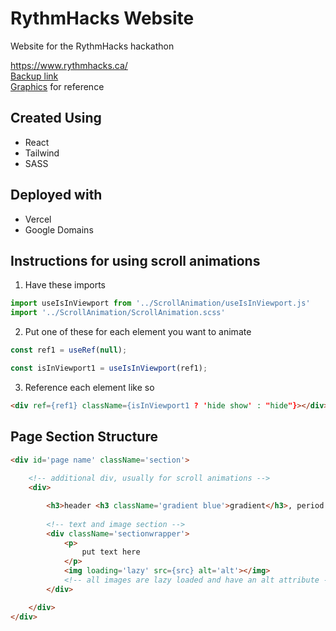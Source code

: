 # RythmHacks Website
Website for the RythmHacks hackathon

https://www.rythmhacks.ca/<br/>
[Backup link](https://rythmhacks.vercel.app/)<br/>
[Graphics](https://designstripe.com/) for reference

## Created Using
- React
- Tailwind 
- SASS

## Deployed with
- Vercel
- Google Domains

## Instructions for using scroll animations
1. Have these imports
```javascript
import useIsInViewport from '../ScrollAnimation/useIsInViewport.js'
import '../ScrollAnimation/ScrollAnimation.scss'
```
2. Put one of these for each element you want to animate
```javascript
const ref1 = useRef(null);

const isInViewport1 = useIsInViewport(ref1);
```
3. Reference each element like so
```html
<div ref={ref1} className={isInViewport1 ? 'hide show' : "hide"}></div>
```

## Page Section Structure
```html
<div id='page name' className='section'>
    
    <!-- additional div, usually for scroll animations -->
    <div>

        <h3>header <h3 className='gradient blue'>gradient</h3>, period.</h3>
        
        <!-- text and image section -->
        <div className='sectionwrapper'>
            <p>
                put text here
            </p>
            <img loading='lazy' src={src} alt='alt'></img>
            <!-- all images are lazy loaded and have an alt attribute -->
        </div>

    </div>
</div>
```